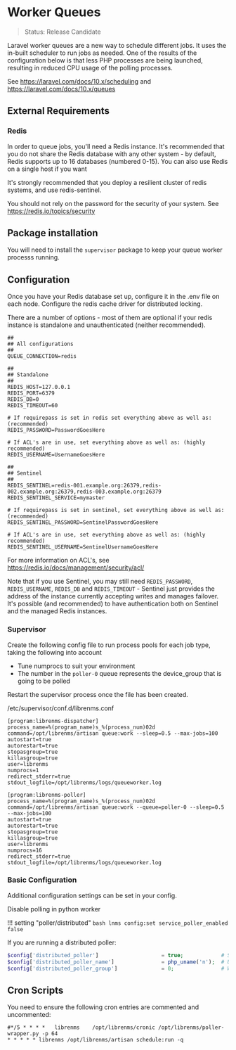 # Worker Queues

> Status: Release Candidate

Laravel worker queues are a new way to schedule different jobs.  It uses the
in-built scheduler to run jobs as needed.  One of the results of the configuration
below is that less PHP processes are being launched, resulting in reduced CPU usage
of the polling processes.

See <https://laravel.com/docs/10.x/scheduling> and <https://laravel.com/docs/10.x/queues>

## External Requirements

### Redis

In order to queue jobs, you'll need a Redis instance. It's recommended that you do not
share the Redis database with any other system - by default, Redis supports up
to 16 databases (numbered 0-15). You can also use Redis on a single host if you want

It's strongly recommended that you deploy a resilient cluster of redis
systems, and use redis-sentinel.

You should not rely on the password for the security of your
system. See <https://redis.io/topics/security>

## Package installation

You will need to install the `supervisor` package to keep your queue worker processs running.

## Configuration

Once you have your Redis database set up, configure it in the .env file on each node. Configure the redis cache driver for distributed locking.

There are a number of options - most of them are optional if your redis instance is standalone and unauthenticated (neither recommended).

```dotenv
##
## All configurations
##
QUEUE_CONNECTION=redis

##
## Standalone
##
REDIS_HOST=127.0.0.1
REDIS_PORT=6379
REDIS_DB=0
REDIS_TIMEOUT=60

# If requirepass is set in redis set everything above as well as: (recommended)
REDIS_PASSWORD=PasswordGoesHere

# If ACL's are in use, set everything above as well as: (highly recommended)
REDIS_USERNAME=UsernameGoesHere

##
## Sentinel
##
REDIS_SENTINEL=redis-001.example.org:26379,redis-002.example.org:26379,redis-003.example.org:26379
REDIS_SENTINEL_SERVICE=mymaster

# If requirepass is set in sentinel, set everything above as well as: (recommended)
REDIS_SENTINEL_PASSWORD=SentinelPasswordGoesHere

# If ACL's are in use, set everything above as well as: (highly recommended)
REDIS_SENTINEL_USERNAME=SentinelUsernameGoesHere
```

For more information on ACL's, see <https://redis.io/docs/management/security/acl/>

Note that if you use Sentinel, you may still need `REDIS_PASSWORD`, `REDIS_USERNAME`, `REDIS_DB` and `REDIS_TIMEOUT` - Sentinel just provides the address of the instance currently accepting writes and manages failover. It's possible (and recommended) to have authentication both on Sentinel and the managed Redis instances.

### Supervisor

Create the following config file to run process pools for each job type, taking the following into account
 - Tune numprocs to suit your environment
 - The number in the `poller-0` queue represents the device_group that is going to be polled

Restart the supervisor process once the file has been created.

/etc/supervisor/conf.d/librenms.conf
```
[program:librenms-dispatcher]
process_name=%(program_name)s_%(process_num)02d
command=/opt/librenms/artisan queue:work --sleep=0.5 --max-jobs=100
autostart=true
autorestart=true
stopasgroup=true
killasgroup=true
user=librenms
numprocs=1
redirect_stderr=true
stdout_logfile=/opt/librenms/logs/queueworker.log

[program:librenms-poller]
process_name=%(program_name)s_%(process_num)02d
command=/opt/librenms/artisan queue:work --queue=poller-0 --sleep=0.5 --max-jobs=100
autostart=true
autorestart=true
stopasgroup=true
killasgroup=true
user=librenms
numprocs=16
redirect_stderr=true
stdout_logfile=/opt/librenms/logs/queueworker.log
```

### Basic Configuration

Additional configuration settings can be set in your config.

Disable polling in python worker

!!! setting "poller/distributed"
    ```bash
    lnms config:set service_poller_enabled false
    ```

If you are running a distributed poller:

```php
$config['distributed_poller']                    = true;            # Set to true to enable distributed polling
$config['distributed_poller_name']               = php_uname('n');  # Uniquely identifies the poller instance
$config['distributed_poller_group']              = 0;               # Which group to poll
```

## Cron Scripts

You need to ensure the following cron entries are commented and uncommented:
```
#*/5 * * * *   librenms    /opt/librenms/cronic /opt/librenms/poller-wrapper.py -p 64
* * * * * librenms /opt/librenms/artisan schedule:run -q
```
